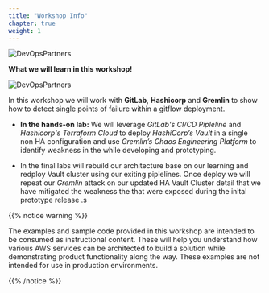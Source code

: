 ```yaml
---
title: "Workshop Info"
chapter: true
weight: 1
---
```


![DevOpsPartners](/images/getting_started/devops_partners.png)


__What we will learn in this workshop!__

![DevOpsPartners](/images/getting_started/arch.png)

In this workshop we will work with __GitLab__, __Hashicorp__ and __Gremlin__ to show how to detect single points of failure within a gitflow deployment. 

- **In the hands-on lab:**  We will leverage _GitLab's CI/CD Pipleline_ and _Hashicorp's Terraform Cloud_ to deploy _HashiCorp’s Vault_ in a single non HA configuration and use _Gremlin’s Chaos Engineering Platform_ to identify weakness in the while developing and prototyping. 

- In the final labs will rebuild our architecture base on our learning and redploy Vault cluster using our exiting piplelines. Once deploy we will repeat our _Gremlin_ attack on our updated HA Vault Cluster detail that we have  mitigated the weakness the that were exposed during the inital prototype release .s

{{% notice warning %}}
<p style='text-align: left;'>
The examples and sample code provided in this workshop are intended to be consumed as instructional content. These will help you understand how various AWS services can be architected to build a solution while demonstrating product functionality along the way. These examples are not intended for use in production environments.
</p>
{{% /notice %}}


